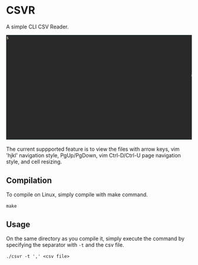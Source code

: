# CSVR
A simple CLI CSV Reader.

![Demo CSVR](resources/demo_csvr.gif)

The current suppported feature is to view the files with arrow keys, vim 'hjkl' navigation style, PgUp/PgDown, vim Ctrl-D/Ctrl-U page navigation style, and cell resizing.

## Compilation
To compile on Linux, simply compile with make command.
```Shell
make
```

## Usage
On the same directory as you compile it, simply execute the command by specifying the separator with <code>-t</code> and the csv file.
```Shell
./csvr -t ',' <csv file>
```

